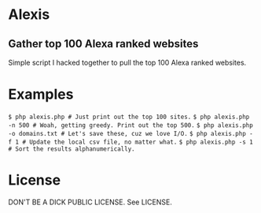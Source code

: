Alexis
=============
Gather top 100 Alexa ranked websites
-------------

Simple script I hacked together to pull the top 100 Alexa ranked websites.

Examples
=============
```$ php alexis.php # Just print out the top 100 sites.```
```$ php alexis.php -n 500 # Woah, getting greedy. Print out the top 500.```
```$ php alexis.php -o domains.txt # Let's save these, cuz we love I/O.```
```$ php alexis.php -f 1 # Update the local csv file, no matter what.```
```$ php alexis.php -s 1 # Sort the results alphanumerically.```


License
=============
DON'T BE A DICK PUBLIC LICENSE. See LICENSE.